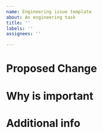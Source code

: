 ```yaml
---
name: Engineering issue template
about: An engineering task
title: ''
labels: ''
assignees: ''

---
```


# Proposed Change

# Why is important

# Additional info
